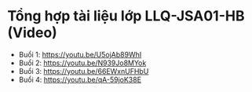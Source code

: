 # Tổng hợp tài liệu lớp LLQ-JSA01-HB (Video)

- Buổi 1: https://youtu.be/U5ojAb89WhI
- Buổi 2: https://youtu.be/N939Jo8MYok
- Buổi 3: https://youtu.be/66EWxnUFHbU
- Buổi 4: https://youtu.be/qA-59joK38E